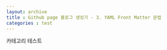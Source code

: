 ```yaml
---
layout: archive
title : Github page 블로그 생성기 - 3. YAML Front Matter 문법
categories : test
---
```

카테고리 테스트

